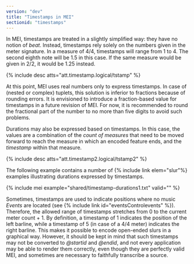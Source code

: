 ```yaml
---
version: "dev"
title: "Timestamps in MEI"
sectionid: "timestamps"
---
```


In MEI, timestamps are treated in a slightly simplified way: they have no notion of *beat*. Instead, timestamps rely solely on the numbers given in the meter signature. In a measure of 4/4, timestamps will range from 1 to 4. The second eighth note will be 1.5 in this case. If the same measure would be given in 2/2, it would be 1.25 instead.

{% include desc atts="att.timestamp.logical/tstamp" %}

At this point, MEI uses real numbers only to express timestamps. In case of (nested or complex) tuplets, this solution is inferior to fractions because of rounding errors. It is envisioned to introduce a fraction-based value for timestamps in a future revision of MEI. For now, it is recommended to round the fractional part of the number to no more than five digits to avoid such problems.

Durations may also be expressed based on timestamps. In this case, the values are a combination of the *count of measures* that need to be moved forward to reach the measure in which an encoded feature ends, and the *timestamp* within that measure.

{% include desc atts="att.timestamp2.logical/tstamp2" %}

The following example contains a number of {% include link elem="slur"%} examples illustrating durations expressed by timestamps.

{% include mei example="shared/timestamp-durations1.txt" valid="" %}

Sometimes, timestamps are used to indicate positions where no music *Events* are located (see {% include link id="eventsControlevents" %}). Therefore, the allowed range of timestamps stretches from 0 to the current meter count + 1. By definition, a timestamp of 1 indicates the position of the left barline, while a timestamp of 5 (in case of a 4/4 meter) indicates the right barline. This makes it possible to encode open-ended slurs in a graphical way. However, it should be kept in mind that such timestamps may not be converted to *@startid* and *@endid*, and not every application may be able to render them correctly, even though they are perfectly valid MEI, and sometimes are necessary to faithfully transcribe a source. 
